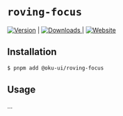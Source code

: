 # `roving-focus`

<span><a href="https://www.npmjs.com/package/@oku-ui/roving-focus "><img src="https://img.shields.io/npm/v/@oku-ui/roving-focus?style=flat&colorA=18181B&colorB=28CF8D" alt="Version"></a> </span> | <span> <a href="https://www.npmjs.com/package/@oku-ui/roving-focus"> <img src="https://img.shields.io/npm/dm/@oku-ui/roving-focus?style=flat&colorA=18181B&colorB=28CF8D" alt="Downloads"> </a> </span> | <span> <a href="https://oku-ui.com/primitives/components/roving-focus"><img src="https://img.shields.io/badge/Open%20Documentation-18181B" alt="Website"></a> </span>

## Installation

```sh
$ pnpm add @oku-ui/roving-focus
```

## Usage
...
